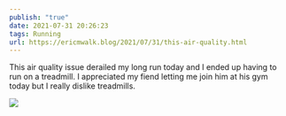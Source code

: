 ```yaml
---
publish: "true"
date: 2021-07-31 20:26:23
tags: Running
url: https://ericmwalk.blog/2021/07/31/this-air-quality.html
---
```


This air quality issue derailed my long run today and I ended up having to run on a treadmill. I appreciated my fiend letting me join him at his gym today but I really dislike treadmills.


![](https://ericmwalk.blog/uploads/2021/e0c95bf347.jpg)